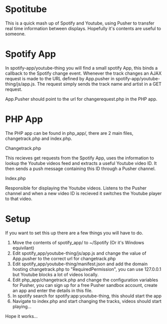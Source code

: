 Spotitube
=========

This is a quick mash up of Spotify and Youtube, using Pusher to transfer real time information 
between displays. Hopefully it's contents are useful to someone.


Spotify App
===========

In spotify-app/youtube-thing you will find a small spotify App, this binds a 
callback to the Spotify change event. Whenever the track changes an AJAX
request is made to the URL defined by App.pusher in spotify-app/youtube-thing/js/app.js.
The request simply sends the track name and artist in a GET request.

App.Pusher should point to the url for changerequest.php in the PHP app.

PHP App
===========

The PHP app can be found in php_app/, there are 2 main files, changetrack.php and index.php.

Changetrack.php

This recieves get requests from the Spotify App, uses the information to lookup the Youtube
videos feed and extracts a useful Youtube video ID. It then sends a push message containing
this ID through a Pusher channel.

Index.php

Responsible for displaying the Youtube videos. Listens to the Pusher channel and when a new 
video ID is recieved it switches the Youtube player to that video.

Setup
=====

If you want to set this up there are a few things you will have to do.

1. Move the contents of spotify_app/ to ~/Spotify (Or it's Windows equivilant)
2. Edit spotify_app/youtube-thing/js/app.js and change the value of App.pusher to the correct
url for changetrack.php
3. Edit spotify_app/youtube-thing/manifest.json and add the domain hosting changetrack.php to 
"RequiredPermission", you can use 127.0.0.1 but Youtube blocks a lot of videos locally.
4. Edit php_app/changetrack.php and change the configuration variables for Pusher, you can sign 
up for a free Pusher sandbox account, create an app and enter the details in this file.
5. In spotify search for spotify:app:youtube-thing, this should start the app
6. Navigate to index.php and start changing the tracks, videos should start playing...

Hope it works...
